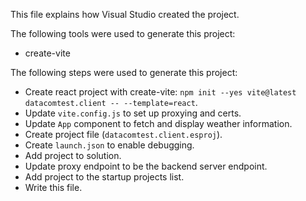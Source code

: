 This file explains how Visual Studio created the project.

The following tools were used to generate this project:
- create-vite

The following steps were used to generate this project:
- Create react project with create-vite: `npm init --yes vite@latest datacomtest.client -- --template=react`.
- Update `vite.config.js` to set up proxying and certs.
- Update `App` component to fetch and display weather information.
- Create project file (`datacomtest.client.esproj`).
- Create `launch.json` to enable debugging.
- Add project to solution.
- Update proxy endpoint to be the backend server endpoint.
- Add project to the startup projects list.
- Write this file.
